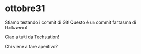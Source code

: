# ottobre31
Stiamo testando i commit di Git!
Questo è un commit fantasma di Halloween!

Ciao a tutti da Techstation!

Chi viene a fare aperitivo?
